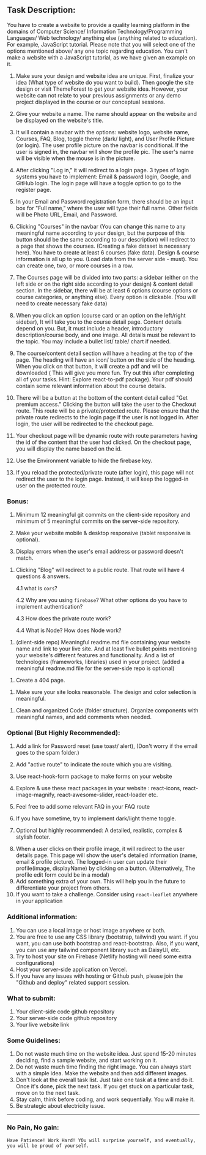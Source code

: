 ## Task Description:

<!-- Done -->

You have to create a website to provide a quality learning platform in the domains of Computer Science/ Information Technology/Programming Languages/ Web technology/ anything else (anything related to education). For example, JavaScript tutorial. Please note that you will select one of the options mentioned above/ any one topic regarding education. You can't make a website with a JavaScript tutorial, as we have given an example on it.

<!-- Done -->

1. Make sure your design and website idea are unique. First, finalize your idea (What type of website do you want to build). Then google the site design or visit ThemeForest to get your website idea. However, your website can not relate to your previous assignments or any demo project displayed in the course or our conceptual sessions.

<!-- Done -->

2. Give your website a name. The name should appear on the website and be displayed on the website's title.

<!-- Done -->

3. It will contain a navbar with the options: website logo, website name, Courses, FAQ, Blog, toggle theme (dark/ light), and User Profile Picture (or login). The user profile picture on the navbar is conditional. If the user is signed in, the navbar will show the profile pic. The user's name will be visible when the mouse is in the picture.

<!-- Done -->

4. After clicking "Log in," it will redirect to a login page. 3 types of login systems you have to implement: Email & password login, Google, and GitHub login. The login page will have a toggle option to go to the register page.

<!-- Done -->

5. In your Email and Password registration form, there should be an input box for "Full name," where the user will type their full name. Other fields will be Photo URL, Email, and Password.

<!--Done -->

6. Clicking "Courses" in the navbar (You can change this name to any meaningful name according to your design, but the purpose of this button should be the same according to our description) will redirect to a page that shows the courses. (Creating a fake dataset is necessary here). You have to create at least 6 courses (fake data). Design & course information is all up to you. (Load data from the server side - must). You can create one, two, or more courses in a row.

<!--Done -->

7. The Courses page will be divided into two parts: a sidebar (either on the left side or on the right side according to your design) & content detail section. In the sidebar, there will be at least 6 options (course options or course categories, or anything else). Every option is clickable. (You will need to create necessary fake data)

<!--Done -->

8. When you click an option (course card or an option on the left/right sidebar), It will take you to the course detail page. Content details depend on you. But, it must include a header, introductory description/course body, and one image. All details must be relevant to the topic. You may include a bullet list/ table/ chart if needed.

<!--#Not Done Yet -->

9. The course/content detail section will have a heading at the top of the page. The heading will have an icon/ button on the side of the heading. When you click on that button, it will create a pdf and will be downloaded ( This will give you more fun. Try out this after completing all of your tasks. Hint: Explore react-to-pdf package). Your pdf should contain some relevant information about the course details.

<!--Done -->

10. There will be a button at the bottom of the content detail called "Get premium access." Clicking the button will take the user to the Checkout route. This route will be a private/protected route. Please ensure that the private route redirects to the login page if the user is not logged in. After login, the user will be redirected to the checkout page.

<!--Done -->

11. Your checkout page will be dynamic route with route parameters having the id of the content that the user had clicked. On the checkout page, you will display the name based on the id.

<!-- Done -->

12. Use the Environment variable to hide the firebase key.

<!--Done -->

13. If you reload the protected/private route (after login), this page will not redirect the user to the login page. Instead, it will keep the logged-in user on the protected route.

### Bonus:

<!--Done -->

1. Minimum 12 meaningful git commits on the client-side repository and minimum of 5 meaningful commits on the server-side repository.

1. Make your website mobile & desktop responsive (tablet responsive is optional).

1. Display errors when the user's email address or password doesn't match.

<!--Done -->

1. Clicking "Blog" will redirect to a public route. That route will have 4 questions & answers.

   4.1 what is `cors`?

   4.2 Why are you using `firebase`? What other options do you have to implement authentication?

   4.3 How does the private route work?

   4.4 What is Node? How does Node work?

<!--#Not Done Yet -->

1. (client-side repo) Meaningful readme.md file containing your website name and link to your live site. And at least five bullet points mentioning your website's different features and functionality. And a list of technologies (frameworks, libraries) used in your project. (added a meaningful readme.md file for the server-side repo is optional)

<!--Done -->

1. Create a 404 page.
<!--Done -->

1. Make sure your site looks reasonable. The design and color selection is meaningful.

<!--Done -->

1. Clean and organized Code (folder structure). Organize components with meaningful names, and add comments when needed.

### Optional (But Highly Recommended):

1. Add a link for Password reset (use toast/ alert), (Don't worry if the email goes to the spam folder.)

<!--Done -->

2. Add "active route" to indicate the route which you are visiting.

3. Use react-hook-form package to make forms on your website

4. Explore & use these react packages in your website : react-icons, react-image-magnify, react-awesome-slider, react-loader etc.
<!--Done -->

5. Feel free to add some relevant FAQ in your FAQ route

6. If you have sometime, try to implement dark/light theme toggle.
<!--Done -->

7. Optional but highly recommended: A detailed, realistic, complex & stylish footer.
<!--Done -->

8. When a user clicks on their profile image, it will redirect to the user details page. This page will show the user's detailed information (name, email & profile picture). The logged-in user can update their profile(image, displayName) by clicking on a button. (Alternatively, The profile edit form could be in a modal)
9. Add something extra of your own. This will help you in the future to differentiate your project from others.
10. If you want to take a challenge. Consider using `react-leaflet` anywhere in your application

### Additional information:

1. You can use a local image or host image anywhere or both.
2. You are free to use any CSS library (bootstrap, tailwind) you want. if you want, you can use both bootstrap and react-bootstrap. Also, if you want, you can use any tailwind component library such as DaisyUI, etc.
3. Try to host your site on Firebase (Netlify hosting will need some extra configurations)
4. Host your server-side application on Vercel.
5. If you have any issues with hosting or Github push, please join the "Github and deploy" related support session.

### What to submit:

1. Your client-side code github repository
2. Your server-side code github repository
3. Your live website link

### Some Guidelines:

1. Do not waste much time on the website idea. Just spend 15-20 minutes deciding, find a sample website, and start working on it.
2. Do not waste much time finding the right image. You can always start with a simple idea. Make the website and then add different images.
3. Don't look at the overall task list. Just take one task at a time and do it. Once it's done, pick the next task. If you get stuck on a particular task, move on to the next task.
4. Stay calm, think before coding, and work sequentially. You will make it.
5. Be strategic about electricity issue.

---

### No Pain, No gain:

`Have Patience! Work Hard! YOu will surprise yourself, and eventually, you will be proud of yourself.`
